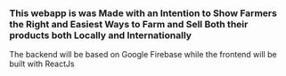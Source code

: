 ### This webapp is was Made with an Intention to Show Farmers the Right and Easiest Ways to Farm and Sell Both their products both Locally and Internationally

The backend will be based on Google Firebase while the frontend will be built with ReactJs
